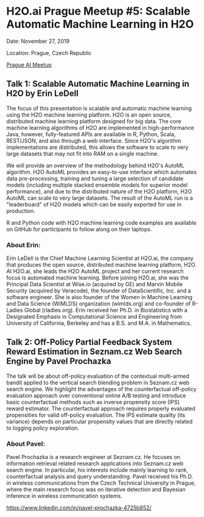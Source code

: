 # H2O.ai Prague Meetup #5: Scalable Automatic Machine Learning in H2O

Date: November 27, 2019

Location: Prague, Czech Republic

[Prague AI Meetup](https://www.meetup.com/Prague-Artificial-Intelligence-Deep-Learning/events/266416180/)

## Talk 1: Scalable Automatic Machine Learning in H2O by Erin LeDell

The focus of this presentation is scalable and automatic machine learning using the H2O machine learning platform. H2O is an open source, distributed machine learning platform designed for big data. The core machine learning algorithms of H2O are implemented in high-performance Java, however, fully-featured APIs are available in R, Python, Scala, REST/JSON, and also through a web interface. Since H2O's algorithm implementations are distributed, this allows the software to scale to very large datasets that may not fit into RAM on a single machine.

We will provide an overview of the methodology behind H2O's AutoML algorithm. H2O AutoML provides an easy-to-use interface which automates data pre-processing, training and tuning a large selection of candidate models (including multiple stacked ensemble models for superior model performance), and due to the distributed nature of the H2O platform, H2O AutoML can scale to very large datasets. The result of the AutoML run is a "leaderboard" of H2O models which can be easily exported for use in production.

R and Python code with H2O machine learning code examples are available on GitHub for participants to follow along on their laptops.

### About Erin:

Erin LeDell is the Chief Machine Learning Scientist at H2O.ai, the company that produces the open source, distributed machine learning platform, H2O. At H2O.ai, she leads the H2O AutoML project and her current research focus is automated machine learning. Before joining H2O.ai, she was the Principal Data Scientist at Wise.io (acquired by GE) and Marvin Mobile Security (acquired by Veracode), the founder of DataScientific, Inc. and a software engineer. She is also founder of the Women in Machine Learning and Data Science (WiMLDS) organization (wimlds.org) and co-founder of R-Ladies Global (rladies.org). Erin received her Ph.D. in Biostatistics with a Designated Emphasis in Computational Science and Engineering from University of California, Berkeley and has a B.S. and M.A. in Mathematics.


## Talk 2: Off-Policy Partial Feedback System Reward Estimation in Seznam.cz Web Search Engine by Pavel Prochazka

The talk will be about off-policy evaluation of the contextual multi-armed bandit applied to the vertical search blending problem in Seznam.cz web search engine. We highlight the advantages of the counterfactual off-policy evaluation approach over conventional online A/B testing and introduce basic counterfactual methods such as inverse propensity score (IPS) reward estimator. The counterfactual approach requires properly evaluated propensities for valid off-policy evaluation. The IPS estimate quality (its variance) depends on particular propensity values that are directly related to logging policy exploration.

### About Pavel:

Pavel Prochazka is a research engineer at Seznam.cz. He focuses on information retrieval related research applications into Seznam.cz web search engine. In particular, his interests include mainly learning to rank, counterfactual analysis and query understanding. Pavel received his Ph.D. in wireless communications from the Czech Technical University in Prague, where the main research focus was on iterative detection and Bayesian inference in wireless communication systems.

https://www.linkedin.com/in/pavel-prochazka-4725b852/
